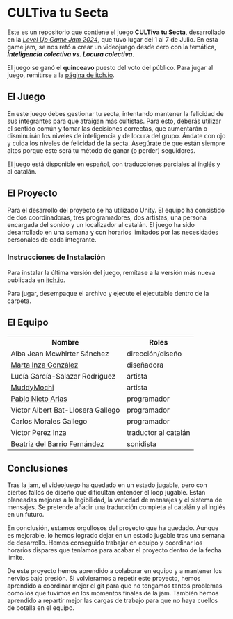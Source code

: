 <h1>CULTiva tu Secta</h1>

Este es un repositorio que contiene el juego **CULTiva tu Secta**, desarrollado en la <a href=https://itch.io/jam/level-up-game-jam-2024>_Level Up Game Jam 2024_</a>, que tuvo lugar del 1 al 7 de Julio. 
En esta game jam, se nos retó a crear un videojuego desde cero con la temática, _**Inteligencia colectiva vs. Locura colectiva**_.

El juego se ganó el **quinceavo** puesto del voto del público. Para jugar al juego, remitirse a la <a href=https://slendev.itch.io/cultiva-tu-secta>página de itch.io</a>.

<h2>El Juego</h2>

En este juego debes gestionar tu secta, intentando mantener la felicidad de sus integrantes para que atraigan más cultistas. 
Para esto, deberás utilizar el sentido común y tomar las decisiones correctas, que aumentarán o disminuirán los niveles de inteligencia y de locura del grupo.
Ándate con ojo y cuida los niveles de felicidad de la secta. Asegúrate de que están siempre altos porque este será tu método de ganar (o perder) seguidores.

El juego está disponible en español, con traducciones parciales al inglés y al catalán.

<h2>El Proyecto</h2>

Para el desarrollo del proyecto se ha utilizado Unity. El equipo ha consistido de dos coordinadoras, tres programadores, dos artistas, una persona encargada del sonido y un localizador al catalán.
El juego ha sido desarrollado en una semana y con horarios limitados por las necesidades personales de cada integrante.

<h3>Instrucciones de Instalación</h3>

Para instalar la última versión del juego, remítase a la versión más nueva publicada en <a href=https://slendev.itch.io/cultiva-tu-secta>itch.io</a>.

Para jugar, desempaque el archivo y ejecute el ejecutable dentro de la carpeta.

<h2>El Equipo</h2>

<table>
  <tr>
    <th>Nombre</th>
    <th>Roles</th>
  </tr>
  <tr>
    <td>Alba Jean Mcwhirter Sánchez</td>
    <td>dirección/diseño</td>
  </tr>
  <tr>
    <td><a href=https://www.instagram.com/mar4artist/>Marta Inza González</a></td>
    <td>diseñadora</td>
  </tr>
  <tr>
    <td>Lucía García-Salazar Rodríguez</td>
    <td>artista</td>
  </tr>
  <tr>
    <td><a href=https://www.instagram.com/muddymochiart/>MuddyMochi</a></td>
    <td>artista</td>
  </tr>
  <tr>
    <td><a href=https://www.linkedin.com/in/pablo-nie-ar/>Pablo Nieto Arias</a></td>
    <td>programador</td>
  </tr>
  <tr>
    <td>Víctor Albert Bat-Llosera Gallego</td>
    <td>programador</td>
  </tr>
  <tr>
    <td>Carlos Morales Gallego</td>
    <td>programador</td>
  </tr>
  <tr>
    <td>Víctor Perez Inza</td>
    <td>traductor al catalán</td>
  </tr>
  <tr>
    <td>Beatriz del Barrio Fernández</td>
    <td>sonidista</td>
  </tr>
</table>

<h2>Conclusiones</h2>

Tras la jam, el videojuego ha quedado en un estado jugable, pero con ciertos fallos de diseño que dificultan entender el loop jugable. 
Están planeadas mejoras a la legibilidad, la variedad de mensajes y el sistema de mensajes. 
Se pretende añadir una traducción completa al catalán y al inglés en un futuro.

En conclusión, estamos orgullosos del proyecto que ha quedado. Aunque es mejorable, lo hemos logrado dejar en un estado jugable tras una semana de desarrollo. 
Hemos conseguido trabajar en equipo y coordinar los horarios dispares que teníamos para acabar el proyecto dentro de la fecha límite.

De este proyecto hemos aprendido a colaborar en equipo y a mantener los nervios bajo presión. 
Si volvieramos a repetir este proyecto, hemos aprendido a coordinar mejor el git para que no tengamos tantos problemas como los que tuvimos en los momentos finales de la jam.
También hemos aprendido a repartir mejor las cargas de trabajo para que no haya cuellos de botella en el equipo.


